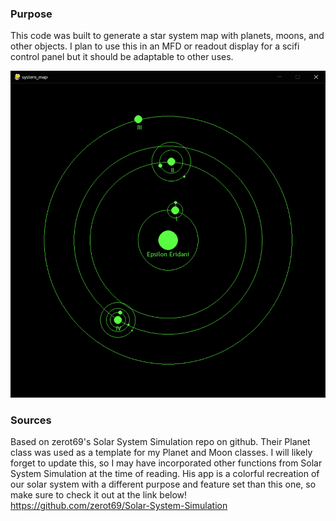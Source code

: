 
### Purpose
This code was built to generate a star system map with planets, moons, and other objects. I plan to use this in an MFD or readout display for a scifi control panel but it should be adaptable to other uses.

![Example System](https://github.com/richardmoser/Star-System-Display-Sim/blob/main/System%20Map.png?raw=true)

### Sources
Based on zerot69's Solar System Simulation repo on github. Their  Planet class was used as a template for my Planet and Moon classes. I will likely  forget to update this, so I may have incorporated other functions from Solar System Simulation at the time of reading. His app is a colorful recreation of our solar system with a different purpose  and feature set than this one, so make sure to check it out at the link below! \
https://github.com/zerot69/Solar-System-Simulation